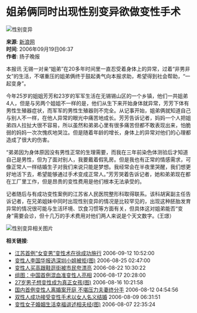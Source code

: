 # 姐弟俩同时出现性别变异欲做变性手术

![性别变异](http://image2.sina.com.cn/dy/31/1_1-31-479_2002112210137.gif)

**来源**: [新浪网](http://www.sina.com.cn)  
**时间**: 2006年09月19日06:37  
**作者**: 扬子晚报  

本报讯 无锡一对亲“姐弟”在20多年时间里一直忍受着身体上的异常，过着“非男非女”的生活，不堪重压的姐弟俩终于鼓起勇气向本报求助，希望得到社会帮助，“一起变身”。

今年25岁的姐姐芳芳和23岁的军军生活在无锡锡山区的一个乡镇，他们一共姐弟4人，但是与另两个姐姐不一样的是，他们从生下来开始身体就异常，芳芳下体有男性生殖器症状，而军军的男性生殖器则不完全。从记事开始，姐弟俩就知道自己与别人不一样，在他人异常的眼光中痛苦地成长。芳芳告诉记者，妈妈一个人把姐弟四人拉扯大很不容易，所以虽然和弟弟心里有很多痛苦但都不敢表现出来，怕脆弱的妈妈一次次愧疚地哭泣。但是随着年龄的增长，身体上的异常对他们的心理都造成了很大的伤害。

“弟弟因为身体原因没有男性正常的生理需要，而我在三年前染色体测验后才知道自己是男性，但为了面对别人，我要戴着假乳房。但是我也有正常的情感需求，可像正常人一样结婚生子对我们来说只能是梦想。我经常会在半夜里哭醒，我们想更好地活下去，希望能够通过手术变成正常人。”芳芳哭着告诉记者，她和弟弟现在都在工厂里工作，但是昂贵的变性费用是他们根本无法承受的。

记者随后与有成功变性案例的江苏省人民医院整形科取得联系。该科胡寅副主任告诉记者，在兄弟姐妹中同时出现性别变异的情况是比较罕见的，出现这种胚胎发育异常的情况很可能与生活环境、饮食习惯等方面有关，但具体这对姐弟能否“变身”需要会诊，但十几万的手术费用对他们两人来说是个天文数字。(王璟）

![性别变异相关图片](http://ad4.sina.com.cn/shc/xfrd_01.GIF)

**相关链接**:
- [江苏首例“女变男”变性术在徐成功施行](http://news.sina.com.cn/c/2006-09-12/105210988103.shtml) 2006-09-12 10:52:00
- [变性人李国华报选深圳小姐被拒(图)](http://news.sina.com.cn/s/2006-08-25/02479841568s.shtml) 2006-08-25 02:47:00
- [变性人买高跟鞋逛街被市民夸漂亮](http://news.sina.com.cn/s/2006-08-22/103010794405.shtml) 2006-08-22 10:30:22
- [组图：中国首例混血准变性人亮相](http://news.sina.com.cn/s/2006-08-17/20289777959s.shtml) 2006-08-17 20:28:00
- [27岁男子想变性成为真正女孩(图)](http://news.sina.com.cn/s/2006-08-16/102110740485.shtml) 2006-08-16 10:21:58
- [国内首例变性人离婚案开庭 不堪压力夫妻终分手](http://news.sina.com.cn/s/2006-08-12/04549726903s.shtml) 2006-08-12 04:54:56
- [双性人成功接受变性手术以女人名义结婚](http://news.sina.com.cn/s/2006-08-09/06319696935s.shtml) 2006-08-09 06:31:51
- [变性女子婚姻生活幸福讲述相夫经(图)](http://news.sina.com.cn/s/2006-08-07/223510654940.shtml) 2006-08-07 22:35:24